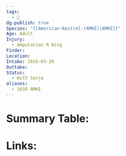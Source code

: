 ```yaml
---
tags:
  - 🦅
dg-publish: true
Species: "[[American-Kestrel-(AMKE)|AMKE]]"
Age: Adult
Injury:
  - Amputation R Wing
Finder: 
Location: 
Intake: 2016-03-26
Outtake: 
Status:
  - With Sonja
aliases:
  - 1639 AMKE
---
```


# Summary Table:



# Links:



